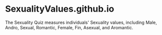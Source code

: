 # SexualityValues.github.io
The Sexuality Quiz measures individuals' Sexuality values, including Male, Andro, Sexual, Romantic, Female, Fin, Asexual, and Aromantic.
